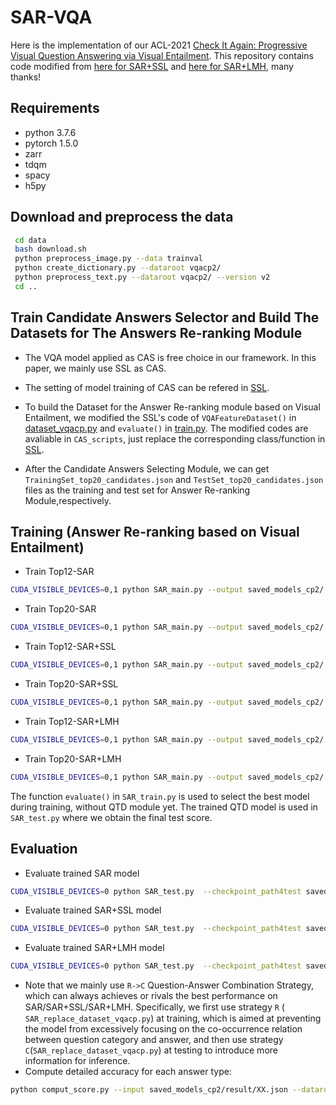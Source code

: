 # SAR-VQA
Here is the implementation of our ACL-2021 [Check It Again: Progressive Visual Question Answering via Visual Entailment](https://arxiv.org/).
This repository contains code modified from [here for SAR+SSL](https://github.com/CrossmodalGroup/SSL-VQA) and [here for SAR+LMH](https://github.com/chrisc36/bottom-up-attention-vqa), many thanks!
## Requirements
* python 3.7.6
* pytorch 1.5.0
* zarr
* tdqm
* spacy
* h5py

## Download and preprocess the data
```Bash
 cd data 
 bash download.sh
 python preprocess_image.py --data trainval
 python create_dictionary.py --dataroot vqacp2/
 python preprocess_text.py --dataroot vqacp2/ --version v2
 cd ..
```

## Train Candidate Answers Selector and Build The Datasets for The Answers Re-ranking Module
* The VQA model applied as CAS is free choice in our framework. In this paper, we mainly use SSL as CAS. 


* The setting of model training of CAS can be refered in [SSL](https://github.com/CrossmodalGroup/SSL-VQA). 


* To build the Dataset for the Answer Re-ranking module based on Visual Entailment, we modified the SSL's code of `VQAFeatureDataset()` in [dataset_vqacp.py](https://github.com/CrossmodalGroup/SSL-VQA/blob/master/dataset_vqacp.py) and `evaluate()` in [train.py](https://github.com/CrossmodalGroup/SSL-VQA/blob/master/train.py).  The modified codes are avaliable in `CAS_scripts`, just replace the corresponding class/function in [SSL](https://github.com/CrossmodalGroup/SSL-VQA).


* After the Candidate Answers Selecting Module, we can get `TrainingSet_top20_candidates.json` and `TestSet_top20_candidates.json` files as the training and test set for Answer Re-ranking Module,respectively.

## Training (Answer Re-ranking based on Visual Entailment)
* Train Top12-SAR
```Bash
CUDA_VISIBLE_DEVICES=0,1 python SAR_main.py --output saved_models_cp2/ --lp 0 --train_condi_ans_num 12
```
* Train Top20-SAR
```Bash
CUDA_VISIBLE_DEVICES=0,1 python SAR_main.py --output saved_models_cp2/ --lp 0 --train_condi_ans_num 20
```
* Train Top12-SAR+SSL
```Bash
CUDA_VISIBLE_DEVICES=0,1 python SAR_main.py --output saved_models_cp2/ --lp 1 --self_loss_weight 3 --train_condi_ans_num 12
```
* Train Top20-SAR+SSL
```Bash
CUDA_VISIBLE_DEVICES=0,1 python SAR_main.py --output saved_models_cp2/ --lp 1 --self_loss_weight 3 --train_condi_ans_num 20
```
* Train Top12-SAR+LMH
```Bash
CUDA_VISIBLE_DEVICES=0,1 python SAR_main.py --output saved_models_cp2/ --lp 2  --train_condi_ans_num 12
```
* Train Top20-SAR+LMH
```Bash
CUDA_VISIBLE_DEVICES=0,1 python SAR_main.py --output saved_models_cp2/ --lp 2  --train_condi_ans_num 20
```


The function `evaluate()` in `SAR_train.py` is used to select the best model during training, without QTD module yet. The trained QTD model is used in `SAR_test.py` where we obtain the final test score.  

## Evaluation
* Evaluate trained SAR model
```Bash
CUDA_VISIBLE_DEVICES=0 python SAR_test.py  --checkpoint_path4test saved_models_cp2/SAR_top12_best_model.pth --output saved_models_cp2/result/ --lp 0 --QTD_N4yesno 1 --QTD_N4non_yesno 12
```
* Evaluate trained SAR+SSL model
```Bash
CUDA_VISIBLE_DEVICES=0 python SAR_test.py  --checkpoint_path4test saved_models_cp2/SAR_SSL_top12_best_model.pth --output saved_models_cp2/result/ --lp 1 --QTD_N4yesno 1 --QTD_N4non_yesno 12
```
* Evaluate trained SAR+LMH model
```Bash
CUDA_VISIBLE_DEVICES=0 python SAR_test.py  --checkpoint_path4test saved_models_cp2/SAR_LMH_top12_best_model.pth --output saved_models_cp2/result/ --lp 2 --QTD_N4yesno 2 --QTD_N4non_yesno 12
```
* Note that we mainly use `R->C` Question-Answer Combination Strategy, which can always achieves or rivals the best performance on SAR/SAR+SSL/SAR+LMH. Specifically, we ﬁrst use strategy `R` ( `SAR_replace_dataset_vqacp.py`) at training, which is aimed at preventing the model from excessively focusing on the co-occurrence relation between question category and answer, and then use strategy `C`(`SAR_replace_dataset_vqacp.py`) at testing to introduce more information for inference. 
* Compute detailed accuracy for each answer type:
```bash
python comput_score.py --input saved_models_cp2/result/XX.json --dataroot data/vqacp2/cache
```

